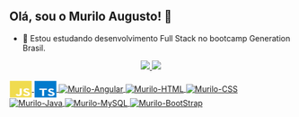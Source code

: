 ## Olá, sou o Murilo Augusto! 👋

- 🌱 Estou estudando desenvolvimento Full Stack no bootcamp Generation Brasil.
  
<div align="center">
  <a href="https://github.com/MuriloAugusto1">
  <img height="180em" src="https://github-readme-stats.vercel.app/api?username=MuriloAugusto1&show_icons=true&theme=gruvbox_light&include_all_commits=true&count_private=true"/>
  <img height="180em" src="https://github-readme-stats.vercel.app/api/top-langs/?username=MuriloAugusto1&layout=compact&langs_count=7&theme=gruvbox_light"/>
</div>
  
  <div style="display: inline_block"><br>
  <img align="center" alt="Murilo-Js" height="30" width="40" src="https://raw.githubusercontent.com/devicons/devicon/master/icons/javascript/javascript-plain.svg">
  <img align="center" alt="Murilo-Ts" height="30" width="40" src="https://raw.githubusercontent.com/devicons/devicon/master/icons/typescript/typescript-plain.svg">
  <img align="center" alt="Murilo-Angular" height="30" width="40" src="https://cdn.jsdelivr.net/gh/devicons/devicon/icons/angularjs/angularjs-original-wordmark.svg">
  <img align="center" alt="Murilo-HTML" height="30" width="40" src="https://cdn.jsdelivr.net/gh/devicons/devicon/icons/html5/html5-original-wordmark.svg">
  <img align="center" alt="Murilo-CSS" height="30" width="40" src="https://cdn.jsdelivr.net/gh/devicons/devicon/icons/css3/css3-original-wordmark.svg">
  <img align="center" alt="Murilo-Java" height="30" width="40" src="https://cdn.jsdelivr.net/gh/devicons/devicon/icons/java/java-original-wordmark.svg">
  <img align="center" alt="Murilo-MySQL" height="30" width="40" src="https://cdn.jsdelivr.net/gh/devicons/devicon/icons/mysql/mysql-original-wordmark.svg">
  <img align="center" alt="Murilo-BootStrap" height="30" width="40" src="https://cdn.jsdelivr.net/gh/devicons/devicon/icons/bootstrap/bootstrap-plain-wordmark.svg">
</div>
  
